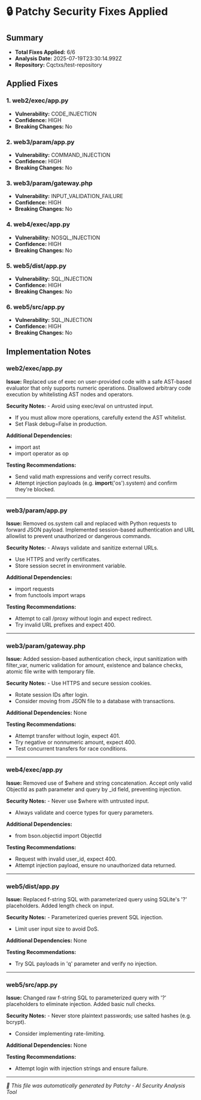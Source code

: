 # 🔒 Patchy Security Fixes Applied

## Summary
- **Total Fixes Applied:** 6/6
- **Analysis Date:** 2025-07-19T23:30:14.992Z
- **Repository:** Cqctxs/test-repository

## Applied Fixes

### 1. web2/exec/app.py
- **Vulnerability:** CODE_INJECTION
- **Confidence:** HIGH
- **Breaking Changes:** No

### 2. web3/param/app.py
- **Vulnerability:** COMMAND_INJECTION
- **Confidence:** HIGH
- **Breaking Changes:** No

### 3. web3/param/gateway.php
- **Vulnerability:** INPUT_VALIDATION_FAILURE
- **Confidence:** HIGH
- **Breaking Changes:** No

### 4. web4/exec/app.py
- **Vulnerability:** NOSQL_INJECTION
- **Confidence:** HIGH
- **Breaking Changes:** No

### 5. web5/dist/app.py
- **Vulnerability:** SQL_INJECTION
- **Confidence:** HIGH
- **Breaking Changes:** No

### 6. web5/src/app.py
- **Vulnerability:** SQL_INJECTION
- **Confidence:** HIGH
- **Breaking Changes:** No


## Implementation Notes

### web2/exec/app.py
**Issue:** Replaced use of exec on user-provided code with a safe AST-based evaluator that only supports numeric operations. Disallowed arbitrary code execution by whitelisting AST nodes and operators.

**Security Notes:** - Avoid using exec/eval on untrusted input.  
- If you must allow more operations, carefully extend the AST whitelist.  
- Set Flask debug=False in production.

**Additional Dependencies:**
- import ast
- import operator as op

**Testing Recommendations:**
- Send valid math expressions and verify correct results.
- Attempt injection payloads (e.g. __import__('os').system) and confirm they're blocked.

---

### web3/param/app.py
**Issue:** Removed os.system call and replaced with Python requests to forward JSON payload. Implemented session-based authentication and URL allowlist to prevent unauthorized or dangerous commands.

**Security Notes:** - Always validate and sanitize external URLs.  
- Use HTTPS and verify certificates.  
- Store session secret in environment variable.

**Additional Dependencies:**
- import requests
- from functools import wraps

**Testing Recommendations:**
- Attempt to call /proxy without login and expect redirect.
- Try invalid URL prefixes and expect 400.

---

### web3/param/gateway.php
**Issue:** Added session-based authentication check, input sanitization with filter_var, numeric validation for amount, existence and balance checks, atomic file write with temporary file.

**Security Notes:** - Use HTTPS and secure session cookies.  
- Rotate session IDs after login.  
- Consider moving from JSON file to a database with transactions.

**Additional Dependencies:**
None

**Testing Recommendations:**
- Attempt transfer without login, expect 401.
- Try negative or nonnumeric amount, expect 400.
- Test concurrent transfers for race conditions.

---

### web4/exec/app.py
**Issue:** Removed use of $where and string concatenation. Accept only valid ObjectId as path parameter and query by _id field, preventing injection.

**Security Notes:** - Never use $where with untrusted input.  
- Always validate and coerce types for query parameters.

**Additional Dependencies:**
- from bson.objectid import ObjectId

**Testing Recommendations:**
- Request with invalid user_id, expect 400.
- Attempt injection payload, ensure no unauthorized data returned.

---

### web5/dist/app.py
**Issue:** Replaced f-string SQL with parameterized query using SQLite's '?' placeholders. Added length check on input.

**Security Notes:** - Parameterized queries prevent SQL injection.  
- Limit user input size to avoid DoS.

**Additional Dependencies:**
None

**Testing Recommendations:**
- Try SQL payloads in 'q' parameter and verify no injection.

---

### web5/src/app.py
**Issue:** Changed raw f-string SQL to parameterized query with '?' placeholders to eliminate injection. Added basic null checks.

**Security Notes:** - Never store plaintext passwords; use salted hashes (e.g. bcrypt).  
- Consider implementing rate-limiting.

**Additional Dependencies:**
None

**Testing Recommendations:**
- Attempt login with injection strings and ensure failure.

---


*🤖 This file was automatically generated by Patchy - AI Security Analysis Tool*
